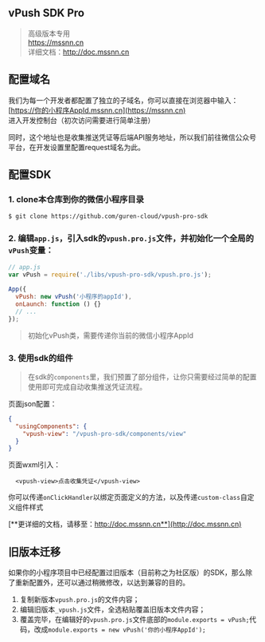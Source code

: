 ## vPush SDK Pro

> 高级版本专用    
> https://mssnn.cn    
> 详细文档：http://doc.mssnn.cn

## 配置域名
我们为每一个开发者都配置了独立的子域名，你可以直接在浏览器中输入：
[https://你的小程序AppId.mssnn.cn](https://mssnn.cn)    
进入开发控制台（初次访问需要进行简单注册）    

同时，这个地址也是收集推送凭证等后端API服务地址，所以我们前往微信公众号平台，在开发设置里配置request域名为此。

## 配置SDK

### 1. clone本仓库到你的微信小程序目录
``` bash
$ git clone https://github.com/guren-cloud/vpush-pro-sdk
```

### 2. 编辑`app.js`，引入sdk的`vpush.pro.js`文件，并初始化一个全局的`vPush`变量：

``` js
// app.js
var vPush = require('./libs/vpush-pro-sdk/vpush.pro.js');

App({
  vPush: new vPush('小程序的appId'),
  onLaunch: function () {}
  // ...
});
```

> 初始化vPush类，需要传递你当前的微信小程序AppId

### 3. 使用sdk的组件
> 在sdk的`components`里，我们预置了部分组件，让你只需要经过简单的配置使用即可完成自动收集推送凭证流程。

页面json配置：
``` json
{
  "usingComponents": {
    "vpush-view": "/vpush-pro-sdk/components/view"
  }
}
```

页面wxml引入：
``` wxml
  <vpush-view>点击收集凭证</vpush-view>
```

你可以传递`onClickHandler`以绑定页面定义的方法，以及传递`custom-class`自定义组件样式

[**更详细的文档，请移至：http://doc.mssnn.cn**](http://doc.mssnn.cn)


## 旧版本迁移
如果你的小程序项目中已经配置过旧版本（目前称之为社区版）的SDK，那么除了重新配置外，还可以通过稍微修改，以达到兼容的目的。

1. 复制新版本`vpush.pro.js`的文件内容；
2. 编辑旧版本`_vpush.js`文件，全选粘贴覆盖旧版本文件内容；
3. 覆盖完毕，在编辑好的`vpush.pro.js`文件底部的`module.exports = vPush;`代码，改成`module.exports = new vPush('你的小程序AppId');`